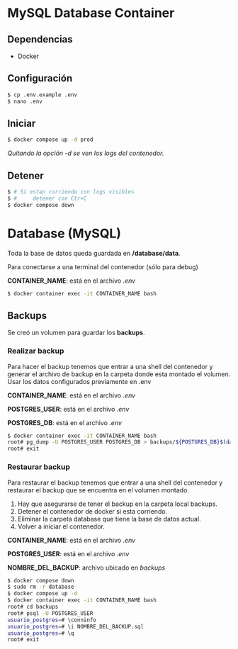 # MySQL Database Container

## Dependencias

- Docker

## Configuración

```bash
$ cp .env.example .env
$ nano .env
```

## Iniciar

```bash
$ docker compose up -d prod
```

_Quitando la opción *-d* se ven los logs del contenedor._

## Detener

```bash
$ # Si estan corriendo con logs visibles
$ #     detener con Ctr+C
$ docker compose down
```

# Database (MySQL)

Toda la base de datos queda guardada en **/database/data**.

Para conectarse a una terminal del contenedor (sólo para debug)

**CONTAINER_NAME**: está en el archivo _.env_

```bash
$ docker container exec -it CONTAINER_NAME bash
```

## Backups

Se creó un volumen para guardar los **backups**.

### Realizar backup

Para hacer el backup tenemos que entrar a una shell del contenedor y generar el archivo de backup en la carpeta donde esta montado el volumen.
Usar los datos configurados previamente en .env

**CONTAINER_NAME**: está en el archivo _.env_

**POSTGRES_USER**: está en el archivo _.env_

**POSTGRES_DB**: está en el archivo _.env_

```bash
$ docker container exec -it CONTAINER_NAME bash
root# pg_dump -U POSTGRES_USER POSTGRES_DB > backups/${POSTGRES_DB}$(date "+%Y%m%d-%H:%M").sql
root# exit
```

### Restaurar backup

Para restaurar el backup tenemos que entrar a una shell del contenedor y restaurar el backup que se encuentra en el volumen montado.

1. Hay que asegurarse de tener el backup en la carpeta local backups.
2. Detener el contenedor de docker si esta corriendo.
3. Eliminar la carpeta database que tiene la base de datos actual.
4. Volver a iniciar el contenedor.

**CONTAINER_NAME**: está en el archivo _.env_

**POSTGRES_USER**: está en el archivo _.env_

**NOMBRE_DEL_BACKUP**: archivo ubicado en _backups_

```bash
$ docker compose down
$ sudo rm -r database
$ docker compose up -d
$ docker container exec -it CONTAINER_NAME bash
root# cd backups
root# psql -U POSTGRES_USER
usuario_postgres=# \conninfo
usuario_postgres=# \i NOMBRE_DEL_BACKUP.sql
usuario_postgres=# \q
root# exit
```
